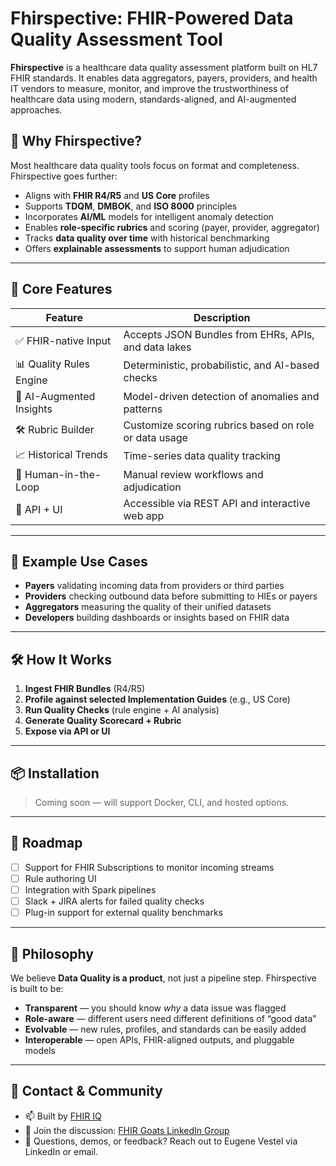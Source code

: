 
# Fhirspective: FHIR-Powered Data Quality Assessment Tool

**Fhirspective** is a healthcare data quality assessment platform built on HL7 FHIR standards. It enables data aggregators, payers, providers, and health IT vendors to measure, monitor, and improve the trustworthiness of healthcare data using modern, standards-aligned, and AI-augmented approaches.

## 🚀 Why Fhirspective?

Most healthcare data quality tools focus on format and completeness. Fhirspective goes further:

* Aligns with **FHIR R4/R5** and **US Core** profiles
* Supports **TDQM**, **DMBOK**, and **ISO 8000** principles
* Incorporates **AI/ML** models for intelligent anomaly detection
* Enables **role-specific rubrics** and scoring (payer, provider, aggregator)
* Tracks **data quality over time** with historical benchmarking
* Offers **explainable assessments** to support human adjudication

---

## 🔧 Core Features

| Feature                  | Description                                           |
| ------------------------ | ----------------------------------------------------- |
| ✅ FHIR-native Input      | Accepts JSON Bundles from EHRs, APIs, and data lakes  |
| 📊 Quality Rules Engine  | Deterministic, probabilistic, and AI-based checks     |
| 🧠 AI-Augmented Insights | Model-driven detection of anomalies and patterns      |
| 🛠 Rubric Builder        | Customize scoring rubrics based on role or data usage |
| 📈 Historical Trends     | Time-series data quality tracking                     |
| 🧍 Human-in-the-Loop     | Manual review workflows and adjudication              |
| 🔄 API + UI              | Accessible via REST API and interactive web app       |

---

## 🧬 Example Use Cases

* **Payers** validating incoming data from providers or third parties
* **Providers** checking outbound data before submitting to HIEs or payers
* **Aggregators** measuring the quality of their unified datasets
* **Developers** building dashboards or insights based on FHIR data

---

## 🛠 How It Works

1. **Ingest FHIR Bundles** (R4/R5)
2. **Profile against selected Implementation Guides** (e.g., US Core)
3. **Run Quality Checks** (rule engine + AI analysis)
4. **Generate Quality Scorecard + Rubric**
5. **Expose via API or UI**

---

## 📦 Installation

> Coming soon — will support Docker, CLI, and hosted options.

---

## 📍 Roadmap

* [ ] Support for FHIR Subscriptions to monitor incoming streams
* [ ] Rule authoring UI
* [ ] Integration with Spark pipelines
* [ ] Slack + JIRA alerts for failed quality checks
* [ ] Plug-in support for external quality benchmarks

---

## 🧠 Philosophy

We believe **Data Quality is a product**, not just a pipeline step.
Fhirspective is built to be:

* **Transparent** — you should know *why* a data issue was flagged
* **Role-aware** — different users need different definitions of “good data”
* **Evolvable** — new rules, profiles, and standards can be easily added
* **Interoperable** — open APIs, FHIR-aligned outputs, and pluggable models

---

## 🤝 Contact & Community

* 📫 Built by [FHIR IQ](https://www.fhiriq.com)
* 🧵 Join the discussion: [FHIR Goats LinkedIn Group](https://www.linkedin.com/groups/12732939/)
* 🐐 Questions, demos, or feedback? Reach out to Eugene Vestel via LinkedIn or email.
